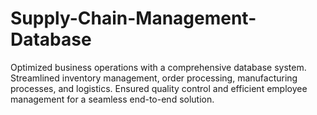 # Supply-Chain-Management-Database
Optimized business operations with a comprehensive database system. Streamlined inventory management, order processing, manufacturing processes, and logistics. Ensured quality control and efficient employee management for a seamless end-to-end solution.

